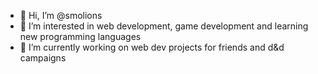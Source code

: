 - 👋 Hi, I’m @smolions
- 👀 I’m interested in web development, game development and learning new programming languages
- 🌱 I’m currently working on web dev projects for friends and d&d campaigns

<!---
smolions/smolions is a ✨ special ✨ repository because its `README.md` (this file) appears on your GitHub profile.
You can click the Preview link to take a look at your changes.
--->
